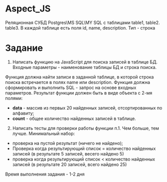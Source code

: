 # Aspect_JS

Реляционная СУБД Postgres\MS SQL\MY SQL с таблицами table1, table2. table3.
В каждой таблице есть поля id, name, description. Тип - строка

# Задание
1. Написать функцию на JavaScript для поиска записей в таблице БД.
Входные параметры - наименование таблицы БД и строка поиска.

Функция должна найти записи в заданной таблице, в которой строка поиска встречается в полях name или description.
Функция должна сформировать и выполнить SQL - запрос на основе входных параметров.
Результат функции должен быть в виде объекта с 2-мя полями:
  * **data** - массив из первых 20 найденных записей, отсортированных по алфавиту;
  * **count** - общее количество найденных записей в таблице.

2. Написать тесты для проверки работы функции п.1. Чем больше, тем лучше. Минимальный набор:
  * проверка на пустой результат (ничего не найдено);
  * Проверка когда результирующий список = количество найденных записей (в результате 5 записей, весего найдено 5)
  * проверка когда результирующий список < количество найденных записей (в результате 20 записей, всего найдено 25)

Время выполнения задания - 1-2 дня
